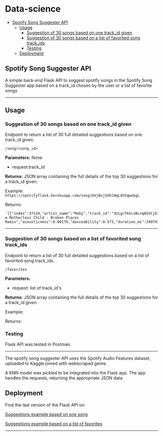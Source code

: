 # Data-science

- [Spotify Song Suggester API](#spotify-song-suggester-api)
  - [Usage](#usage)
    - [Suggestion of 30 songs based on one track_id given](#suggested-songs-based-on-a-song)
    - [Suggestion of 30 songs based on a list of favorited song track_ids](#suggested-songs-based-on-a-list-of-favorites)
    - [Testing](#testing-app)
  - [Deployment](#deployment)

## Spotify Song Suggester API

A simple back-end Flask API to suggest spotify songs in the Spotify Song Suggester app
based on a track_id chosen by the user or a list of favorite songs

---

## Usage

### Suggestion of 30 songs based on one track_id given

Endpoint to return a list of 30 full detailed suggestions based on one track_id given.

    /song/<song_id>

**Parameters:** None

- request:track_id

**Returns:** JSON array containing the full details of the top 30 suggestions for a track_id given.

Example:
` https://spotifyflask.herokuapp.com/song/6VjBxj5OhlHqL4h5qwo6gL`

Returns:

    `[{"index":37134,"artist_name":"Moby","track_id":"3UigcTkkcvBLnq6GVCjE3i","track_name":"Like a Motherless Child - Broken Places Remix","acousticness":0.00176,"danceability":0.573,"duration_ms":349747,"energy":0.858,"instrumentalness":0.301,"key":2,"liveness":0.208,"loudness":-6.335,"mode":1,"speechiness":0.0497,"tempo":101.984,"time_signature":4,"valence":0.241,"popularity":27,"genre":"electronic"}...`

---

### Suggestion of 30 songs based on a list of favorited song track_ids

Endpoint to return a list of 30 full detailed suggestions based on a list of favorited song track_ids.

    /favorites

**Parameters:**

- request: list of track_id's

**Returns:** JSON array containing the full details of the top 30 suggestions for a track_id given.

Example:



Returns:



### Testing

Flask API was tested in Postman.

---


The spotify song suggester API uses the Spotify Audio Features dataset, uploaded to Kaggle joined with webscraped genre.

A KNN model was pickled to be integrated into the Flask app. 
The app handles the requests, returning the appropriate JSON data.

## Deployment

Find the last version of the Flask API on:

[Suggestions example based on one song](https://spotifyflask.herokuapp.com/song/6VjBxj5OhlHqL4h5qwo6gL)

[Suggestions example based on a list of favorites]()

---
